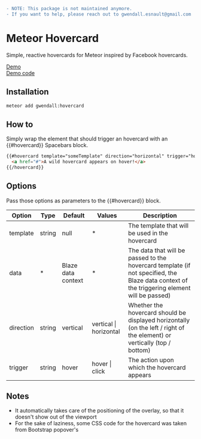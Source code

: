 ```diff
- NOTE: This package is not maintained anymore.
- If you want to help, please reach out to gwendall.esnault@gmail.com
```

Meteor Hovercard
================

Simple, reactive hovercards for Meteor inspired by Facebook hovercards.

[Demo](https://hovercard-demo.meteor.com)  
[Demo code](https://github.com/gwendall/meteor-hovercard-demo)

Installation
------------

``` sh
meteor add gwendall:hovercard
```

How to
-------

Simply wrap the element that should trigger an hovercard with an {{#hovercard}} Spacebars block.
``` html
{{#hovercard template="someTemplate" direction="horizontal" trigger="hover"}}
  <a href="#">A wild hovercard appears on hover!</a>
{{/hovercard}}
```

Options
-----

Pass those options as parameters to the {{#hovercard}} block.  


Option | Type | Default | Values | Description
----|------|----|----|----
template | string | null | * | The template that will be used in the hovercard
data | * | Blaze data context | * | The data that will be passed to the hovercard template (if not specified, the Blaze data context of the triggering element will be passed)
direction | string | vertical | vertical \| horizontal | Whether the hovercard should be displayed horizontally (on the left / right of the element) or vertically (top / bottom)
trigger | string | hover | hover \| click |The action upon which the hovercard appears

Notes
-----

- It automatically takes care of the positioning of the overlay, so that it doesn't show out of the viewport
- For the sake of laziness, some CSS code for the hovercard was taken from Bootstrap popover's
